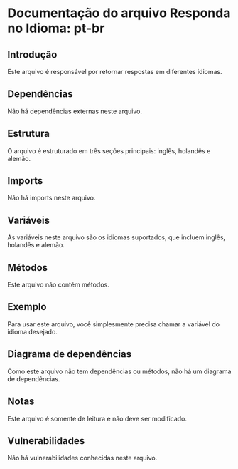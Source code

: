 # Documentação do arquivo Responda no Idioma: pt-br

## Introdução

Este arquivo é responsável por retornar respostas em diferentes idiomas. 

## Dependências

Não há dependências externas neste arquivo.

## Estrutura

O arquivo é estruturado em três seções principais: inglês, holandês e alemão.

## Imports

Não há imports neste arquivo.

## Variáveis

As variáveis neste arquivo são os idiomas suportados, que incluem inglês, holandês e alemão.

## Métodos

Este arquivo não contém métodos.

## Exemplo

Para usar este arquivo, você simplesmente precisa chamar a variável do idioma desejado.

## Diagrama de dependências

Como este arquivo não tem dependências ou métodos, não há um diagrama de dependências.

## Notas

Este arquivo é somente de leitura e não deve ser modificado.

## Vulnerabilidades

Não há vulnerabilidades conhecidas neste arquivo.